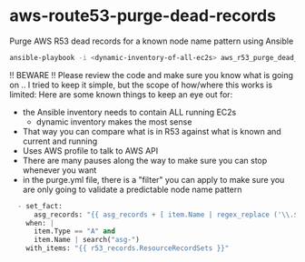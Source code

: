 # aws-route53-purge-dead-records
Purge AWS R53 dead records for a known node name pattern using Ansible

```bash
ansible-playbook -i <dynamic-inventory-of-all-ec2s> aws_r53_purge_dead_records.yml -e "aws_profile=<aws-local-profile>"
```

!! BEWARE !! Please review the code and make sure you know what is going on .. I tried to keep it simple, but the scope of how/where this works is limited: Here are some known things to keep an eye out for:

* the Ansible inventory needs to contain ALL running EC2s
  * dynamic inventory makes the most sense
* That way you can compare what is in R53 against what is known and current and running
* Uses AWS profile to talk to AWS API
* There are many pauses along the way to make sure you can stop whenever you want
* in the purge.yml file, there is a "filter" you can apply to make sure you are only going to validate a predictable node name pattern

```python
  - set_fact:
      asg_records: "{{ asg_records + [ item.Name | regex_replace ('\\.$', '') ] }}"
    when: |
      item.Type == "A" and
      item.Name | search("asg-")
    with_items: "{{ r53_records.ResourceRecordSets }}"

```
